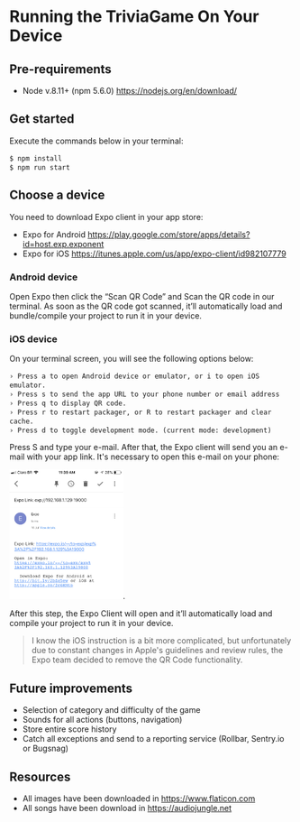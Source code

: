 # Running the TriviaGame On Your Device

## Pre-requirements

 - Node v.8.11+ (npm 5.6.0) https://nodejs.org/en/download/

## Get started

Execute the commands below in your terminal:

    $ npm install
    $ npm run start

## Choose a device

You need to download Expo client in your app store:

 - Expo for Android https://play.google.com/store/apps/details?id=host.exp.exponent
 - Expo for iOS https://itunes.apple.com/us/app/expo-client/id982107779

### Android device

Open Expo then click the “Scan QR Code” and Scan the QR code in our terminal. As soon as the QR code got scanned, it’ll automatically load and bundle/compile your project to run it in your device.

### iOS device

On your terminal screen, you will see the following options below:

    › Press a to open Android device or emulator, or i to open iOS emulator.
    › Press s to send the app URL to your phone number or email address
    › Press q to display QR code.
    › Press r to restart packager, or R to restart packager and clear cache.
    › Press d to toggle development mode. (current mode: development)

Press S and type your e-mail. After that, the Expo client will send you an e-mail with your app link. It's necessary to open this e-mail on your phone:

 <img src="screenshots/screen1.jpg" width="40%">.

After this step, the Expo Client will open and it’ll automatically load and compile your project to run it in your device.

> I know the iOS instruction is a bit more complicated, but unfortunately due to constant changes in Apple's guidelines and review rules, the Expo team decided to remove the QR Code functionality.

## Future improvements
 - Selection of category and difficulty of the game
 - Sounds for all actions (buttons, navigation)
 - Store entire score history
 - Catch all exceptions and send to a reporting service (Rollbar, Sentry.io or Bugsnag)

 ## Resources

 - All images have been downloaded in https://www.flaticon.com
 - All songs have been download in https://audiojungle.net
